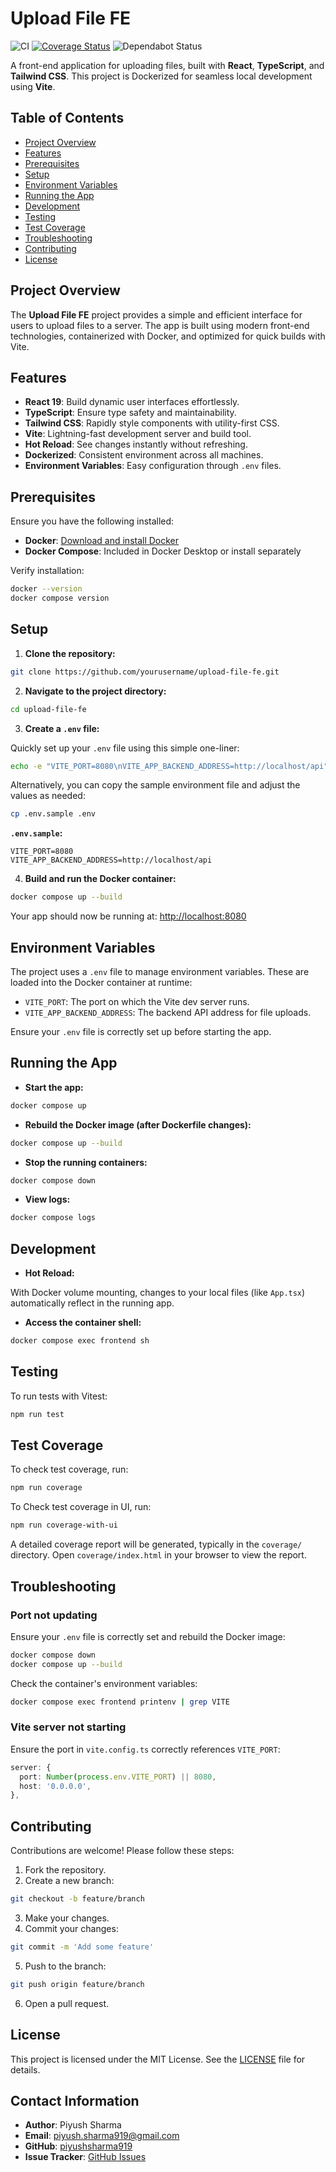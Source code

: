 # Upload File FE

![CI](https://github.com/piyushsharma919/upload-file-fe/actions/workflows/ci.yml/badge.svg)
[![Coverage Status](https://coveralls.io/repos/github/piyushsharma919/upload-file-fe/badge.svg?branch=main)](https://coveralls.io/github/piyushsharma919/upload-file-fe?branch=main)
![Dependabot Status](https://img.shields.io/badge/Dependabot-enabled-brightgreen.svg?logo=dependabot)

A front-end application for uploading files, built with **React**, **TypeScript**, and **Tailwind CSS**. This project is Dockerized for seamless local development using **Vite**.

## Table of Contents
- [Project Overview](#project-overview)
- [Features](#features)
- [Prerequisites](#prerequisites)
- [Setup](#setup)
- [Environment Variables](#environment-variables)
- [Running the App](#running-the-app)
- [Development](#development)
- [Testing](#testing)
- [Test Coverage](#test-coverage)
- [Troubleshooting](#troubleshooting)
- [Contributing](#contributing)
- [License](#license)

## Project Overview

The **Upload File FE** project provides a simple and efficient interface for users to upload files to a server. The app is built using modern front-end technologies, containerized with Docker, and optimized for quick builds with Vite.

## Features

- **React 19**: Build dynamic user interfaces effortlessly.
- **TypeScript**: Ensure type safety and maintainability.
- **Tailwind CSS**: Rapidly style components with utility-first CSS.
- **Vite**: Lightning-fast development server and build tool.
- **Hot Reload**: See changes instantly without refreshing.
- **Dockerized**: Consistent environment across all machines.
- **Environment Variables**: Easy configuration through `.env` files.

## Prerequisites

Ensure you have the following installed:

- **Docker**: [Download and install Docker](https://docs.docker.com/get-docker/)
- **Docker Compose**: Included in Docker Desktop or install separately

Verify installation:

```bash
docker --version
docker compose version
```

## Setup

1. **Clone the repository:**

```bash
git clone https://github.com/yourusername/upload-file-fe.git
```

2. **Navigate to the project directory:**

```bash
cd upload-file-fe
```

3. **Create a `.env` file:**

Quickly set up your `.env` file using this simple one-liner:

```bash
echo -e "VITE_PORT=8080\nVITE_APP_BACKEND_ADDRESS=http://localhost/api" > .env
```

Alternatively, you can copy the sample environment file and adjust the values as needed:

```bash
cp .env.sample .env
```

**`.env.sample`:**

```plaintext
VITE_PORT=8080
VITE_APP_BACKEND_ADDRESS=http://localhost/api
```

4. **Build and run the Docker container:**

```bash
docker compose up --build
```

Your app should now be running at: [http://localhost:8080](http://localhost:8080)

## Environment Variables

The project uses a `.env` file to manage environment variables. These are loaded into the Docker container at runtime:

- `VITE_PORT`: The port on which the Vite dev server runs.
- `VITE_APP_BACKEND_ADDRESS`: The backend API address for file uploads.

Ensure your `.env` file is correctly set up before starting the app.

## Running the App

- **Start the app:**

```bash
docker compose up
```

- **Rebuild the Docker image (after Dockerfile changes):**

```bash
docker compose up --build
```

- **Stop the running containers:**

```bash
docker compose down
```

- **View logs:**

```bash
docker compose logs
```

## Development

- **Hot Reload:**

With Docker volume mounting, changes to your local files (like `App.tsx`) automatically reflect in the running app.

- **Access the container shell:**

```bash
docker compose exec frontend sh
```

## Testing

To run tests with Vitest:

```bash
npm run test
```

## Test Coverage

To check test coverage, run:

```bash
npm run coverage
```

To Check test coverage in UI, run:

```bash
npm run coverage-with-ui
```

A detailed coverage report will be generated, typically in the `coverage/` directory. Open `coverage/index.html` in your browser to view the report.

## Troubleshooting

### Port not updating

Ensure your `.env` file is correctly set and rebuild the Docker image:

```bash
docker compose down
docker compose up --build
```

Check the container's environment variables:

```bash
docker compose exec frontend printenv | grep VITE
```

### Vite server not starting

Ensure the port in `vite.config.ts` correctly references `VITE_PORT`:

```typescript
server: {
  port: Number(process.env.VITE_PORT) || 8080,
  host: '0.0.0.0',
},
```

## Contributing

Contributions are welcome! Please follow these steps:

1. Fork the repository.
2. Create a new branch:

```bash
git checkout -b feature/branch
```

3. Make your changes.
4. Commit your changes:

```bash
git commit -m 'Add some feature'
```

5. Push to the branch:

```bash
git push origin feature/branch
```

6. Open a pull request.

## License

This project is licensed under the MIT License. See the [LICENSE](./LICENSE) file for details.

## Contact Information

- **Author**: Piyush Sharma
- **Email**: piyush.sharma919@gmail.com
- **GitHub**: [piyushsharma919](https://github.com/piyushsharma919)
- **Issue Tracker**: [GitHub Issues](https://github.com/piyushsharma919/upload-file-fe/issues)


